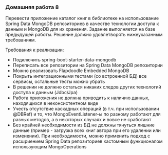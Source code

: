 ### Домашняя работа 8
Перевести приложение каталог книг в библиотеке на использование Spring Data MongoDB репозиториев в качестве технологии доступа к данным и MongoDB для их хранения. Задание выполняется на базе предыдущей работы. Решение должно удовлетворять нижеуказанным требованиям.

Требования к реализации:
- Подключить spring-boot-starter-data-mongodb
- Переписать все репозитории на Spring Data MongoDB репозитории
- Можно реализовать Flapdoodle Embedded MongoDB
- Покрыть интеграционными тестами (со встроенной БД) все сервисы, остальные тесты можно убрать
- В решении не должно остаться никаких следов других технологий доступа к данным (Jdbc/Jpa)
- Работа приложения не должна приводить к наличию данных, находящихся в неконсистентном виде
- Учесть отсутствие каскадных операций (в т.ч. при использовании @DBRef) и то, что MongoEventListener-ы по разному работают для разных методов, а в некоторых случаях и вовсе не сработают
- Без крайней необходимости из БД не должны тянуться лишние данные (пример - загрузка всех книг автора при его удалении или изменении). При необходимости, можно применить подход с расшриением Spring Data репозиториев кастомным функционалом использующим MongoOperations
